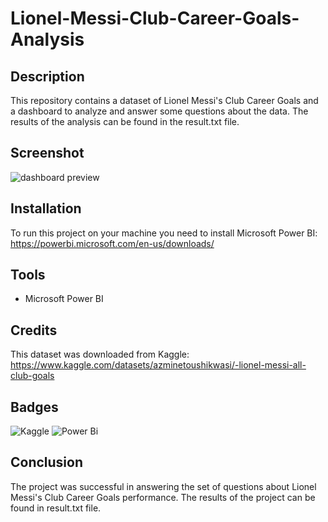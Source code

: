 # Lionel-Messi-Club-Career-Goals-Analysis

## Description

This repository contains a dataset of Lionel Messi's Club Career Goals and a dashboard to analyze and answer some questions about the data. The results of the analysis can be found in the result.txt file.

## Screenshot

![dashboard preview](https://github.com/avishek09/Lionel-Messi-Club-Career-Goals-Analysis/assets/75924699/f9f379c2-144f-4f56-9512-983363ae054b)

## Installation

To run this project on your machine you need to install Microsoft Power BI: https://powerbi.microsoft.com/en-us/downloads/

<!-- ## Usage

Provide instructions and examples for use. Include screenshots as needed.

To add a screenshot, create an `assets/images` folder in your repository and upload your screenshot to it. Then, using the relative filepath, add it to your README using the following syntax:

    ```md
    ![schema](MusicDatabaseSchema.png)
    ``` -->

## Tools

* Microsoft Power BI

## Credits

This dataset was downloaded from Kaggle: https://www.kaggle.com/datasets/azminetoushikwasi/-lionel-messi-all-club-goals

## Badges

![Kaggle](https://img.shields.io/badge/Kaggle-20BEFF?style=for-the-badge&logo=Kaggle&logoColor=white)
![Power Bi](https://img.shields.io/badge/power_bi-F2C811?style=for-the-badge&logo=powerbi&logoColor=black)

## Conclusion

The project was successful in answering the set of questions about Lionel Messi's Club Career Goals performance. The results of the project can be found in result.txt file.


<!--## How to Contribute

If you created an application or package and would like other developers to contribute it, you can include guidelines for how to do so. The [Contributor Covenant](https://www.contributor-covenant.org/) is an industry standard, but you can always write your own if you'd prefer.-->

<!-- ## Questions Answered

The following questions are answered by the project:

* What are the most popular genres of music?
* What are the most popular artists?
* What are the most popular songs?
* What are the average prices of different types of music?
* What are the most popular countries for music purchases?

## Data Set

The data set used for this project is available on GitHub. The data set contains information about the store's customers, music, and sales.

## Results

The results of the project are as follows:

* The most popular genre of music is pop.
* The most popular artist is Taylor Swift.
* The most popular song is "Despacito" by Luis Fonsi and Daddy Yankee.
* The average price of an album is $10.
* The most popular country for music purchases is the United States.

## Conclusion

The project was successful in answering the set of questions about the store's business performance. The results of the project can be used by the store to make decisions about its marketing and product offerings.


I hope this is helpful! -->
